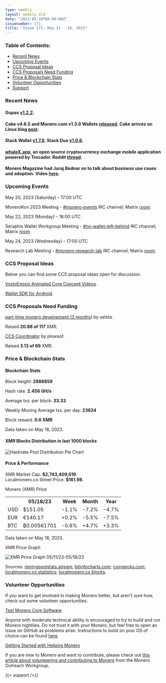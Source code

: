 ```yaml
---
type: weekly
layout: weekly_old
date: "2023-05-18T00:00:00Z"
issuenumber: 171
title: "Issue 171: May 11 - 18, 2023"
---
```


<h3>Table of Contents:</h3>
<ul class="contents">
    <li><a href="#news">Recent News</a></li>
    <li><a href="#events">Upcoming Events</a></li>
    <li><a href="#ideas">CCS Proposal Ideas</a></li>
    <li><a href="#proposals">CCS Proposals Need Funding</a></li>
    <li><a href="#stats">Price & Blockchain Stats</a></li>
    <li><a href="#volunteer">Volunteer Opportunities</a></li>
    <li><a href="#support">Support</a></li>
</ul>

<h3 id="news">Recent News</h3>

<div class="newsbyte">
    <h4>Gupax <a href="https://github.com/hinto-janai/gupax/releases/tag/v1.2.2" target="_blank">v1.2.2</a>.</h4>
</div>

<div class="newsbyte">
    <h4>Cake v4.6.5 and Monero.com v1.3.6 Wallets <a href="https://github.com/cake-tech/cake_wallet/releases/tag/v4.6.5" target="_blank">released</a>. Cake arrives on Linux blog <a href="https://cakelabs.com/news/cake-wallet-arrives-on-linux/" target="_blank">post</a>.</h4>
</div>

<div class="newsbyte">
    <h4>Stack Wallet <a href="https://github.com/cypherstack/stack_wallet/releases/tag/build_172" target="_blank">v1.7.8</a>. Stack Duo <a href="https://github.com/cypherstack/stack_duo/releases/tag/build_010" target="_blank">v1.0.6</a>.</h4>
</div>

<div class="newsbyte">
    <h4><a href="https://whalex.app/" target="_blank">whaleX.app</a>, an open source cryptocurrency exchange mobile application powered by Trocador. Reddit <a href="https://teddit.adminforge.de/r/Monero/comments/13j418r/announcement_whalex_an_open_source_cryptocurrency/" target="_blank">thread</a>.</h4>
</div>

<div class="newsbyte">
    <h4>Monero Magazine had Juraj Bednar on to talk about business use cases and adoption. Video <a href="https://piped.adminforge.de/watch?v=TJ7PlVM1yZc" target="_blank">here</a>.</h4>
</div>

<h3 id="events">Upcoming Events</h3>

<div class="event">
    <p class="date" markdown="1">May 20, 2023 (Saturday) – 17:00 UTC</p>
    <p markdown="1">MoneroKon 2023 Meeting - <a href="irc://irc.libera.chat/#monero-events" target="_blank">#monero-events</a> IRC channel; Matrix <a href="https://matrix.to/#/#monero-events:monero.social" target="_blank">room</a>.</p>
</div>

<div class="event">
    <p class="date" markdown="1">May 22, 2023 (Monday) – 18:00 UTC</p>
    <p markdown="1">Seraphis Wallet Workgroup Meeting - <a href="irc://irc.libera.chat/#no-wallet-left-behind" target="_blank">#no-wallet-left-behind</a> IRC channel; Matrix <a href="https://matrix.to/#/#no-wallet-left-behind:monero.social" target="_blank">room</a>.</p>
</div>

<div class="event">
    <p class="date" markdown="1">May 24, 2023 (Wednesday) – 17:00 UTC</p>
    <p markdown="1">Research Lab Meeting - <a href="irc://irc.libera.chat/#monero-research-lab" target="_blank">#monero-research-lab</a> IRC channel; Matrix <a href="https://matrix.to/#/#monero-research-lab:monero.social" target="_blank">room</a>.</p>
</div>

<h3 id="ideas">CCS Proposal Ideas</h3>

<p>Below you can find some CCS proposal ideas open for discussion.</p>

<div class="proposal">
<p><a href="https://repo.getmonero.org/monero-project/ccs-proposals/-/merge_requests/387" target="_blank">VostoEmisio Animated Core Concept Videos</a>.</p>
</div>

<div class="proposal">
<p><a href="https://repo.getmonero.org/monero-project/ccs-proposals/-/merge_requests/388" target="_blank">Wallet SDK for Android</a>.</p>
</div>

<h3 id="proposals">CCS Proposals Need Funding</h3>

<div class="proposal">
    <p><a href="https://ccs.getmonero.org/proposals/selsta-9.html" target="_blank">part-time monero development (3 months)</a> by selsta.</p>
    <p>Raised <b>20.88 of 117</b> XMR.</p>
</div>

<div class="proposal">
    <p><a href="https://ccs.getmonero.org/proposals/plowsof-ccs-coordinator-2.html" target="_blank">CCS Coordinator</a> by plowsof.</p>
    <p>Raised <b>3.13 of 69</b> XMR.</p>
</div>

<h3 id="stats">Price & Blockchain Stats</h3>

<h4 class="stat">Blockchain Stats</h4>

<div class="bcstats">
    <p>Block height: <b>2888859</b></p>
    <p>Hash rate: <b>2.456 GH/s</b></p>
    <p>Average txs. per block: <b>33.33</b></p>
    <p>Weekly Moving Average txs. per day: <b>23624</b></p>
    <p>Block reward: <b>0.6 XMR</b></p>
</div>
<p class="note">Data taken on May 18, 2023.</p>

<h4 class="stat">XMR Blocks Distribution in last 1000 blocks</h4>
<p><img src="/img/hashrate-pool-distribution-05181.png" alt="Hashrate Pool Distribution Pie Chart"/></p>

<h4 class="stat" id="price-stat">Price & Performance</h4>

<div class="price-intro">XMR Market Cap: <b>$2,743,409,619</b>.<br/>Localmonero.co Street Price: <b>$161.98</b>.</div>

<p class="table-title">Monero (XMR) Price</p>
<table class="price-table">
  <tr class="row1">
    <th></th>
    <th>05/18/23</th>
    <th>Week</th>
    <th>Month</th>
    <th>Year</th>
  </tr>
  <tr>
    <td data-th="XMR to">USD</td>
    <td data-th="05/18/23">$151.05</td>
    <td data-th="Week" class="red">-1.1%</td>
    <td data-th="Month" class="red">-7.2%</td>
    <td data-th="Year" class="red">-4.7%</td>
  </tr>
  <tr class="row3">
    <td data-th="XMR to">EUR</td>
    <td data-th="05/18/23">€140.17</td>
    <td data-th="Week" class="green">+0.2%</td>
    <td data-th="Month" class="red">-5.5%</td>
    <td data-th="Year" class="red">-7.5%</td>
  </tr>
  <tr>
    <td data-th="XMR to">BTC</td>
    <td data-th="05/18/23">₿0.00561701</td>
    <td data-th="Week" class="red">-0.6%</td>
    <td data-th="Month" class="green">+4.7%</td>
    <td data-th="Year" class="green">+3.3%</td>
  </tr>
</table>
<p class="note">Data taken on May 18, 2023.</p>

<p class="table-title">XMR Price Graph</p>

![XMR Price Graph 05/11/23-05/18/23](/img/weekly-chart-05181.png "XMR Price Graph 05/11/23-05/18/23")

Sources: <a href="https://miningpoolstats.stream/monero" target="_blank">miningpoolstats.stream</a>; <a href="https://bitinfocharts.com/monero/" target="_blank">bitinfocharts.com</a>; <a href="https://www.coingecko.com/en/coins/monero" target="_blank">coingecko.com</a>; <a href="https://localmonero.co/statistics" target="_blank">localmonero.co statistics</a>; <a href="https://localmonero.co/blocks" target="_blank">localmonero.co blocks</a>.

<h3 id="volunteer">Volunteer Opportunities</h3>

<p>If you want to get involved in making Monero better, but aren't sure how, check out some volunteer opportunities.</p>

<div class="newsbyte">
    <p class="date"><a href="https://github.com/monero-project/monero" target="_blank">Test Monero Core Software</a></p>
    <p>Anyone with moderate technical ability is encouraged to try to build and run Monero nightlies. Do not trust it with your Monero, but feel free to open an Issue on GitHub as problems arise. Instructions to build on your OS of choice can be found <a href="https://github.com/monero-project/monero#compiling-monero-from-source" target="_blank">here</a>. </p>
</div>

<div class="newsbyte">
    <p class="date"><a href="https://github.com/monero-project/monero" target="_blank">Getting Started with Helping Monero</a></p>
    <p>If you are new to Monero and want to contribute, please check out <a href="https://www.monerooutreach.org/stories/getting-started-helping-monero.php" target="_blank">this article about volunteering and contributing to Monero</a> from the Monero Outreach Workgroup. </p>
</div>

{{< support />}}

